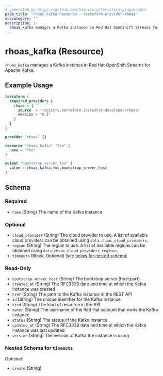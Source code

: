 ```yaml
---
# generated by https://github.com/hashicorp/terraform-plugin-docs
page_title: "rhoas_kafka Resource - terraform-provider-rhoas"
subcategory: ""
description: |-
  rhoas_kafka manages a Kafka instance in Red Hat OpenShift Streams for Apache Kafka.
---
```


# rhoas_kafka (Resource)

`rhoas_kafka` manages a Kafka instance in Red Hat OpenShift Streams for Apache Kafka.

## Example Usage

```terraform
terraform {
  required_providers {
    rhoas = {
      source  = "registry.terraform.io/redhat-developer/rhoas"
      version = "0.1"
    }
  }
}

provider "rhoas" {}

resource "rhoas_kafka" "foo" {
  name = "foo"
}

output "bootstrap_server_foo" {
  value = rhoas_kafka.foo.bootstrap_server_host
}
```

<!-- schema generated by tfplugindocs -->
## Schema

### Required

- `name` (String) The name of the Kafka instance

### Optional

- `cloud_provider` (String) The cloud provider to use. A list of available cloud providers can be obtained using `data.rhoas_cloud_providers`.
- `region` (String) The region to use. A list of available regions can be obtained using `data.rhoas_cloud_providers_regions`.
- `timeouts` (Block, Optional) (see [below for nested schema](#nestedblock--timeouts))

### Read-Only

- `bootstrap_server_host` (String) The bootstrap server (host:port)
- `created_at` (String) The RFC3339 date and time at which the Kafka instance was created
- `href` (String) The path to the Kafka instance in the REST API
- `id` (String) The unique identifier for the Kafka instance
- `kind` (String) The kind of resource in the API
- `owner` (String) The username of the Red Hat account that owns the Kafka instance
- `status` (String) The status of the Kafka instance
- `updated_at` (String) The RFC3339 date and time at which the Kafka instance was last updated
- `version` (String) The version of Kafka the instance is using

<a id="nestedblock--timeouts"></a>
### Nested Schema for `timeouts`

Optional:

- `create` (String)


